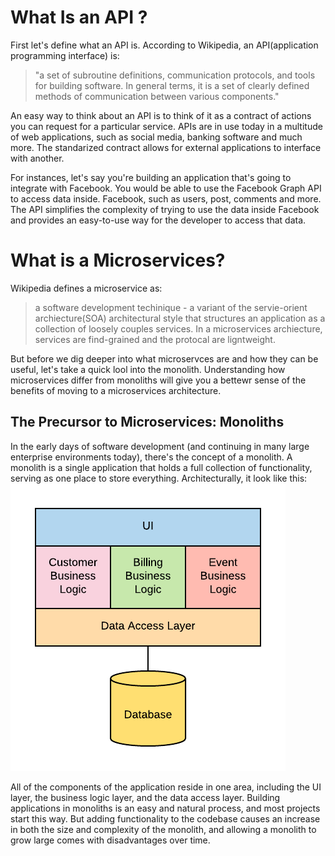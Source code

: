 # What Is an API ?
First let's define what an API is. According to Wikipedia, an API(application programming interface) is: 
> "a set of subroutine definitions, communication protocols, and tools for building software. In general terms, it is a set of clearly defined methods of communication between various components."

An easy way to think about an API is to think of it as a contract of actions you can request for a particular service. APIs are in use today in a multitude of web applications, such as social media, banking software and much more. The standarized contract allows for external applications to interface with another.

For instances, let's say you're building an application that's going to integrate with Facebook. You would be able to use the Facebook Graph API to access data inside. Facebook, such as users, post, comments and more. The API simplifies the complexity of trying to use the data inside Facebook and provides an easy-to-use way for the developer to access that data.

# What is a Microservices?
Wikipedia defines a microservice as:
> a software development techinique - a variant of the servie-orient archiecture(SOA) architectural style that structures an application as a collection of loosely couples services. In a microservices archiecture, services are find-grained and the protocal are ligntweight.

But before we dig deeper into what microservces are and how they can be useful, let's take a quick lool into the monolith. Understanding how microservices differ from monoliths will give you a bettewr sense of the benefits of moving to a microservices architecture.

## The Precursor to Microservices: Monoliths
In the early days of software development (and continuing in many large enterprise environments today), there's the concept of a monolith. A monolith is a single application that holds a full collection of functionality, serving as one place to store everything. Architecturally, it look like this:
![Monoliths](assets/monolith.png)

All of the components of the application reside in one area, including the UI layer, the business logic layer, and the data access layer. Building applications in monoliths is an easy and natural process, and most projects start this way. But adding functionality to the codebase causes an increase in both the size and complexity of the monolith, and allowing a monolith to grow large comes with disadvantages over time.